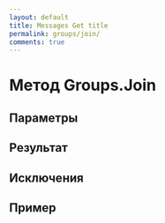 ```yaml
---
layout: default
title: Messages Get title
permalink: groups/join/
comments: true
---
```


# Метод Groups.Join

## Параметры

## Результат

## Исключения

## Пример
```csharp

```
